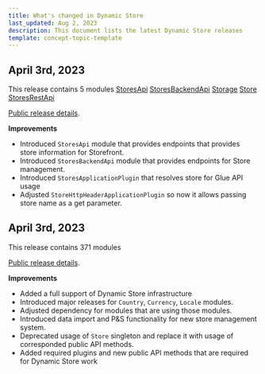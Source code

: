 ```yaml
---
title: What's changed in Dynamic Store
last_updated: Aug 2, 2023
description: This document lists the latest Dynamic Store releases
template: concept-topic-template
---
```


## April 3rd, 2023

This release contains 5 modules 
[StoresApi](https://github.com/spryker/stores-api/releases/tag/1.0.0)
[StoresBackendApi](https://github.com/spryker/stores-backend-api/releases/tag/1.0.0)
[Storage](https://github.com/spryker/storage/releases/tag/3.21.0)
[Store](https://github.com/spryker/store/releases/tag/1.21.0)
[StoresRestApi](https://github.com/spryker/stores-rest-api/releases/tag/1.2.0)

[Public release details](https://api.release.spryker.com/release-group/4877).


**Improvements**

* Introduced `StoresApi` module that provides endpoints that provides store information for Storefront.
* Introduced `StoresBackendApi` module that provides endpoints for Store management.
* Introduced `StoresApplicationPlugin` that resolves store for Glue API usage
* Adjusted `StoreHttpHeaderApplicationPlugin` so now it allows passing store name as a get parameter.

## April 3rd, 2023

This release contains 371 modules

[Public release details](https://api.release.spryker.com/release-group/4521).


**Improvements**

* Added a full support of Dynamic Store infrastructure
* Introduced major releases for `Country`, `Currency`, `Locale` modules.
* Adjusted dependency for modules that are using those modules.
* Introduced data import and P&S functionality for new store management system.
* Deprecated usage of `Store` singleton and replace it with usage of corresponded public API methods.
* Added required plugins and new public API methods that are required for Dynamic Store work